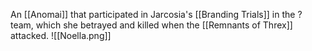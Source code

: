 An [[Anomai]] that participated in Jarcosia's [[Branding Trials]] in the ? team, which she betrayed and killed when the [[Remnants of Threx]] attacked.
![[Noella.png]]